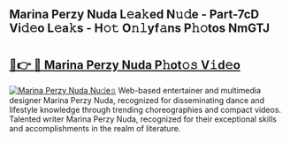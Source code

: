 ## Marina Perzy Nuda L𝚎a𝚔ed N𝚞𝚍e - Part-7cD Vi𝚍𝚎o L𝚎a𝚔s - H𝚘𝚝 O𝚗𝚕yf𝚊ns P𝚑𝚘tos NmGTJ

# <h2><a href="http://kfeerb8.oniu.top/?m=Marina+Perzy+Nuda">🔗👉 🔴 Marina Perzy Nuda P𝚑ot𝚘𝚜 V𝚒d𝚎o</a></h2>

[![Marina Perzy Nuda Nu𝚍e𝚜](https://i.imgur.com/0qMVB7G.gif)](http://kfeerb8.oniu.top/?m=Marina+Perzy+Nuda)
Web-based entertainer and multimedia designer Marina Perzy Nuda, recognized for disseminating dance and lifestyle knowledge through trending choreographies and compact videos. Talented writer Marina Perzy Nuda, recognized for their exceptional skills and accomplishments in the realm of literature.  
